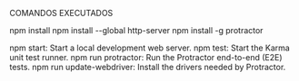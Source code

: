 COMANDOS EXECUTADOS

npm install
npm install --global http-server
npm install -g protractor

npm start: Start a local development web server.
npm test: Start the Karma unit test runner.
npm run protractor: Run the Protractor end-to-end (E2E) tests.
npm run update-webdriver: Install the drivers needed by Protractor.



